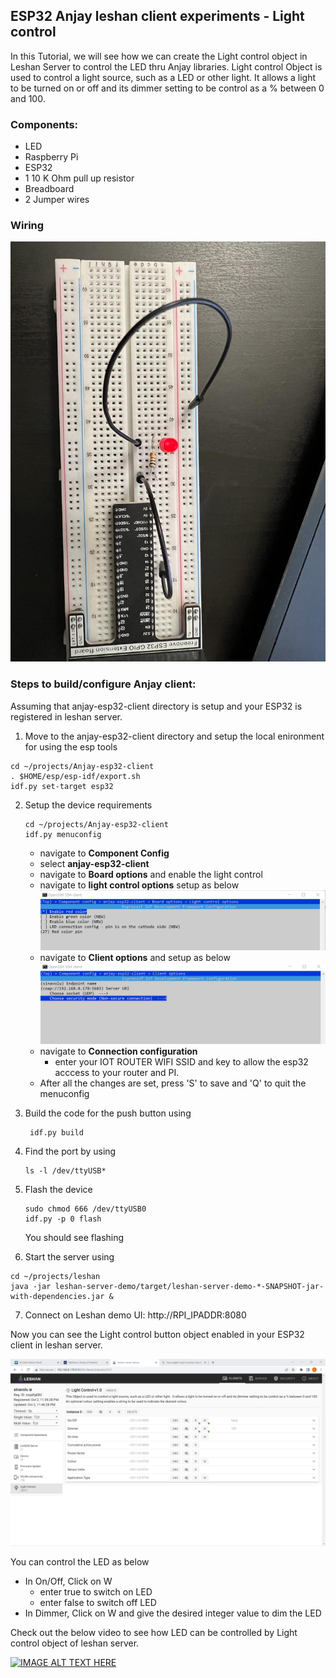 ## ESP32 Anjay leshan client experiments - Light control

In this Tutorial, we will see how we can create the Light control object in Leshan Server to control the LED thru Anjay libraries. Light control Object is used to control a light source, such as a LED or other light. It allows a light to be turned on or off and its dimmer setting to be control as a % between 0 and 100.

### Components:

- LED
- Raspberry Pi
- ESP32
- 1 10 K Ohm pull up resistor
- Breadboard
- 2 Jumper wires

### Wiring 

![LED_circuit](Img_Directory/LED_circuit.jpeg) 

### Steps to build/configure Anjay client:

Assuming that anjay-esp32-client directory is setup and your ESP32 is registered in leshan server. 

1. Move to the anjay-esp32-client directory and setup the local enironment for using the esp tools
```
cd ~/projects/Anjay-esp32-client
. $HOME/esp/esp-idf/export.sh
idf.py set-target esp32 
```
2. Setup the device requirements
     ```
     cd ~/projects/Anjay-esp32-client
     idf.py menuconfig
     ```
     - navigate to **Component Config**
     - select **anjay-esp32-client**
     - navigate to **Board options** and enable the light control
     - navigate to **light control options** setup as below      
         ![light_pin](Img_Directory/light_pin.png) 
     - navigate to **Client options** and setup as below    
     	![client_options](Img_Directory/client_options.png) 
     -  navigate to **Connection configuration**
         - enter your IOT ROUTER WIFI SSID and key to allow the esp32 acccess to your router and PI.
     - After all the changes are set, press 'S' to save and 'Q' to quit the menuconfig 
3. Build the code for the push button using
    
    ```
     idf.py build
     ```
4. Find the port by using

   ```
   ls -l /dev/ttyUSB*
   ```

5. Flash the device  
     ```
     sudo chmod 666 /dev/ttyUSB0
     idf.py -p 0 flash
     ```
     You should see flashing

6. Start the server using
```
cd ~/projects/leshan
java -jar leshan-server-demo/target/leshan-server-demo-*-SNAPSHOT-jar-with-dependencies.jar &
```

7. Connect on Leshan demo UI: http://RPI_IPADDR:8080

Now you can see the Light control button object enabled in your ESP32 client in leshan server. 

![light1](Img_Directory/light1.png) 

You can control the LED as below
- In On/Off, Click on W 
     - enter true to switch on LED 
     - enter false to switch off LED
- In Dimmer, Click on W and give the desired integer value to dim the LED

Check out the below video to see how LED can be controlled by Light control  object of leshan server.

[![IMAGE ALT TEXT HERE](https://img.youtube.com/vi/SgoDSYvATAs/0.jpg)](https://youtube.com/shorts/SgoDSYvATAs)



 
